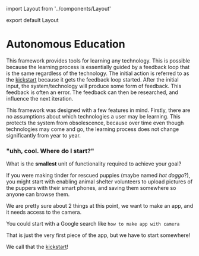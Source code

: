import Layout from '../components/Layout'

export default Layout

# Autonomous Education

This framework provides tools for learning any technology. This is possible because the learning process is essentially guided by a feedback loop that is the same regardless of the technology. The initial action is referred to as the [kickstart](documents/kickstart) because it gets the feedback loop started. After the initial input, the system/technology will produce some form of feedback. This feedback is often an error. The feedback can then be researched, and influence the next iteration.  
  
This framework was designed with a few features in mind. Firstly, there are no assumptions about which technologies a user may be learning. This protects the system from obsolescence, because over time even though technologies may come and go, the learning process does not change significantly from year to year.

### "uhh, cool. Where do I start?"

What is the **smallest** unit of functionality required to achieve your goal?

If you were making tinder for rescued puppies (maybe named _hot doggo_?), you might start with enabling animal shelter volunteers to upload pictures of the puppers with their smart phones, and saving them somewhere so anyone can browse them.

We are pretty sure about 2 things at this point, we want to make an app, and it needs access to the camera.

You could start with a Google search like `how to make app with camera`

That is just the very first piece of the app, but we have to start somewhere! 

We call that the [kickstart](documents/kickstart)!